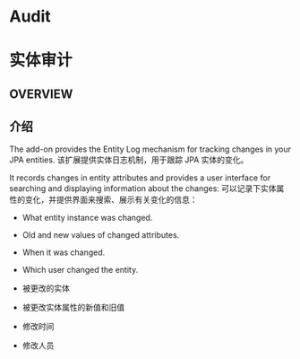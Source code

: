 # Audit
# 实体审计

## OVERVIEW
## 介绍

The add-on provides the Entity Log mechanism for tracking changes in your JPA entities.
该扩展提供实体日志机制，用于跟踪 JPA 实体的变化。

It records changes in entity attributes and provides a user interface for searching and displaying information about the changes:
可以记录下实体属性的变化，并提供界面来搜索、展示有关变化的信息：

- What entity instance was changed.
- Old and new values of changed attributes.
- When it was changed.
- Which user changed the entity.

- 被更改的实体
- 被更改实体属性的新值和旧值
- 修改时间
- 修改人员
